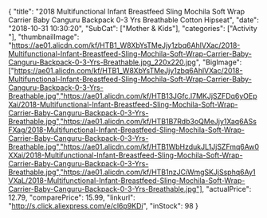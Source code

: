 {
	"title": "2018 Multifunctional Infant Breastfeed Sling Mochila Soft Wrap Carrier Baby Canguru Backpack 0-3 Yrs Breathable Cotton Hipseat",
	"date": "2018-10-31 10:30:20",
	"SubCat": ["Mother & Kids"],
	"categories": ["Activity "],
	"thumbnailImage": "https://ae01.alicdn.com/kf/HTB1_W8XbYsTMeJjy1zbq6AhlVXac/2018-Multifunctional-Infant-Breastfeed-Sling-Mochila-Soft-Wrap-Carrier-Baby-Canguru-Backpack-0-3-Yrs-Breathable.jpg_220x220.jpg",
	"BigImage": ["https://ae01.alicdn.com/kf/HTB1_W8XbYsTMeJjy1zbq6AhlVXac/2018-Multifunctional-Infant-Breastfeed-Sling-Mochila-Soft-Wrap-Carrier-Baby-Canguru-Backpack-0-3-Yrs-Breathable.jpg","https://ae01.alicdn.com/kf/HTB13JGfc.l7MKJjSZFDq6yOEpXai/2018-Multifunctional-Infant-Breastfeed-Sling-Mochila-Soft-Wrap-Carrier-Baby-Canguru-Backpack-0-3-Yrs-Breathable.jpg","https://ae01.alicdn.com/kf/HTB1B7Rdb3oQMeJjy1Xaq6ASsFXag/2018-Multifunctional-Infant-Breastfeed-Sling-Mochila-Soft-Wrap-Carrier-Baby-Canguru-Backpack-0-3-Yrs-Breathable.jpg","https://ae01.alicdn.com/kf/HTB1WbHzdukJL1JjSZFmq6Aw0XXai/2018-Multifunctional-Infant-Breastfeed-Sling-Mochila-Soft-Wrap-Carrier-Baby-Canguru-Backpack-0-3-Yrs-Breathable.jpg","https://ae01.alicdn.com/kf/HTB1nzJCiWmgSKJjSsphq6Ay1VXaL/2018-Multifunctional-Infant-Breastfeed-Sling-Mochila-Soft-Wrap-Carrier-Baby-Canguru-Backpack-0-3-Yrs-Breathable.jpg"],
	"actualPrice": 12.79,
	"comparePrice": 15.99,
	"linkurl": "http://s.click.aliexpress.com/e/cl6p9KDi",
	"inStock": 98
}
